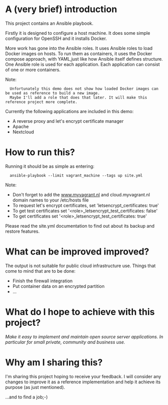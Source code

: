 # A (very brief) introduction

This project contains an Ansible playbook.

Firstly it is designed to configure a host machine.
It does some simple configuration for OpenSSH and it installs Docker.

More work has gone into the Ansible roles.
It uses Ansible roles to load Docker images on hosts.
To run them as containers, it uses the Docker compose approach, with YAML,just like how Ansible itself defines structure.
One Ansible role is used for each application. Each application can consist of one or more containers.

Note:

      Unfortunately this demo does not show how loaded Docker images can be used as reference to build a new image.
      Maybe I'll add a role that does that later. It will make this reference project more complete.

Currently the following applications are included in this demo:

- A reverse proxy and let's encrypt certificate manager
- Apache
- Nextcloud

# How to run this?

Running it should be as simple as entering:

      ansible-playbook --limit vagrant_machine --tags up site.yml

Note:

   - Don't forget to add the www.myvagrant.nl and cloud.myvagrant.nl domain names to your /etc/hosts file
   - To request let's encrypt certificates, set 'letsencrypt_certificates: true'
   - To get test certificates set '\<role\>\_letsencrypt\_test\_certificates: false'
   - To get certificates set '\<role\>\_letsencrypt\_test\_certificates: true'

Please read the site.yml documentation to find out about its backup and restore features.

# What can be improved improved?

The output is not suitable for public cloud infrastructure use.
Things that come to mind that are to be done:

- Finish the firewall integration
- Put container data on an encrypted partition
- ...

# What do I hope to achieve with this project?

*Make it easy to implement and maintain open source server applications.*
*In particular for small private, community and business use.*

# Why am I sharing this?

I'm sharing this project hoping to receive your feedback.
I will consider any changes to improve it as a reference implementation and
help it achieve its purpose (as just mentioned).

...and to find a job;-)
